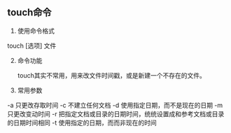 ## touch命令
1. 使用命令格式

  touch [选项] 文件 

2. 命令功能

   touch其实不常用，用来改文件时间戳，或是新建一个不存在的文件。

3. 常用参数

  -a 只更改存取时间
  -c 不建立任何文档
  -d 使用指定日期，而不是现在的日期
  -m 只更改变动时间
  -r 把指定文档或目录的日期时间，统统设置成和参考文档或目录的日期时间相同
  -t 使用指定的日期，而而非现在的时间
